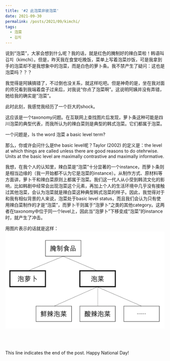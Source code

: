 ```yaml
---
title: '#2 此泡菜非彼泡菜'
date: 2021-09-30
permalink: /posts/2021/09/kimchi/
tags:
  - 泡菜
  - 김치
---
```


说到“泡菜”，大家会想到什么呢？我的话，就是红色的腌制好的辣白菜啦！韩语叫김치（kimchi）。但是，昨天我在食堂吃晚饭，菜单上写着泡菜炒饭，可是我拿到手的泡菜却不是我想象中的泡菜，而是白色的萝卜条。我不禁产生了疑问：这也是泡菜吗？？？

我觉得是阿姨搞错了，不过倒也没关系，就这样吃吧。但是神奇的是，坐在我对面的师兄看到我端着盘子过来后，对我说“你点了泡菜啊”。这说明阿姨并没有弄错，她给我的确实是”泡菜”。

此时此刻，我感觉我经历了一个巨大的shock。

这应该是一个taxonomy问题。在互联网上查找图片后发现，萝卜条这种可能是四川泡菜的典型代表，而我所认为的辣白菜则是典型的韩式泡菜。它们都属于泡菜。

一个问题是，Is the word 泡菜 a basic level term?

那么，你或许会问什么是the basic level呢？Taylor (2002) 的定义是：the level at which things are called unless there are good reasons to do otehrwise. Units at the basic level are maximally contrastive and maximally informative.

我想，在我个人的认知里，辣白菜是“泡菜”十分显著的一个instance，而萝卜条则是相当边缘的（我一开始都不认为它是泡菜的instance）。从制作方式、原材料等方面讲，萝卜干和辣白菜原则上都属于泡菜。我们这一代人从小受到韩流文化的影响，比如韩剧中经常会出现泡菜这个元素，再加上个人的生活环境中几乎没有接触过其他泡菜，会认为泡菜就是辣白菜这种典型韩式泡菜的样子。因此，我觉得对于和我有相似背景的人来说，泡菜处于basic level status，而且我们会认为只有使用辣白菜制作的才是“泡菜”，而萝卜干则属于“泡萝卜”之类的其他category。这两者在taxonomy中位于同一个level上，因此当“泡萝卜”下移变成“泡菜”的instance时，就产生了冲击。

用图片表示的话就是这样：
![image of pickles](files/posts/pickles.png)

<br><br><br>
This line indicates the end of the post. Happy National Day! 
